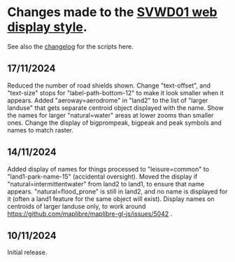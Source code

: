 # Changes made to the [SVWD01 web display style](https://github.com/SomeoneElseOSM/SomeoneElse-vector-web-display/blob/main/resources/README_svwd01.md).  
See also the [changelog](https://github.com/SomeoneElseOSM/SomeoneElse-vector-web-display/blob/main/changelog.md) for the scripts here.

## 17/11/2024
Reduced the number of road shields shown.
Change "text-offset", and "text-size" stops for "label-path-bottom-12" to make it look smaller when it appears.
Added "aeroway=aerodrome" in "land2" to the list of "larger landuse" that gets separate centroid object displayed with the name.
Show the names for larger "natural=water" areas at lower zooms than smaller ones.
Change the display of bigprompeak, bigpeak and peak symbols and names to match raster.

## 14/11/2024
Added display of names for things processed to "leisure=common" to "land1-park-name-15" (accidental oversight).
Moved the display if "natural=intermittentwater" from land2 to land1, to ensure that name appears.  "natural=flood_prone" is still in land2, and no name is displayed for it (often a land1 feature for the same object will exist).
Display names on centroids of larger landuse only, to work around https://github.com/maplibre/maplibre-gl-js/issues/5042 .

## 10/11/2024
Initial release.
